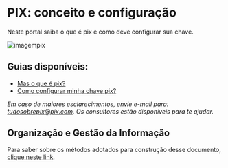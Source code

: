 # PIX: conceito e configuração

Neste portal saiba o que é pix e como deve configurar sua chave. 

![imagempix](https://github.com/FelipeMozart/pix-tutorial/blob/master/img/pix.png)


## Guias disponíveis:

  - [Mas o que é pix?](https://github.com/FelipeMozart/pix-tutorial/blob/master/text/1mas-o-que-e-pix.md)
  - [Como configurar minha chave pix?](https://github.com/FelipeMozart/pix-tutorial/blob/master/text/2como-config-chave-pix.md)

*Em caso de maiores esclarecimentos, envie e-mail para: tudosobrepix@pix.com. Os consultores estão disponíveis para te ajudar.*


## Organização e Gestão da Informação

Para saber sobre os métodos adotados para construção desse documento, [clique neste link](). 

